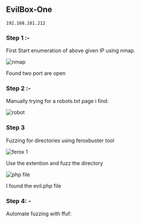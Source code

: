 ## EvilBox-One 

`192.168.181.212`

### Step 1 :-

First Start enumeration of above given IP using nmap.

![nmap](https://github.com/Jkrathod/OffSec-Machines_Writeups/assets/110445358/8db5f781-3456-4248-bf80-c27ba9503519)

Found two port are open

### Step 2 :- 

Manually trying for a robots.txt page i find:

![robot](https://github.com/Jkrathod/OffSec-Machines_Writeups/assets/110445358/b9faf38c-6a8f-4b31-ab65-afcd249284ec)

### Step 3 

Fuzzing for directories using feroxbuster tool

![ferox 1](https://github.com/Jkrathod/OffSec-Machines_Writeups/assets/110445358/e4216b8a-1bdc-47c9-bdcd-e8b54edfb5c4)

Use the extention and fuzz the directory 

![php file](https://github.com/Jkrathod/OffSec-Machines_Writeups/assets/110445358/f935d1e2-e135-46de-8dd2-bcc89b05f7cc)


I found the evil.php file 

### Step 4: -

Automate fuzzing with ffuf:


